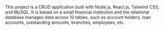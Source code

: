 This project is a CRUD application built with Node.js, React.js, Tailwind CSS, and MySQL. It is based on a small financial institution and the relational database manages data across 10 tables, such as account holders, loan accounts, outstanding amounts, branches, employees, etc.
